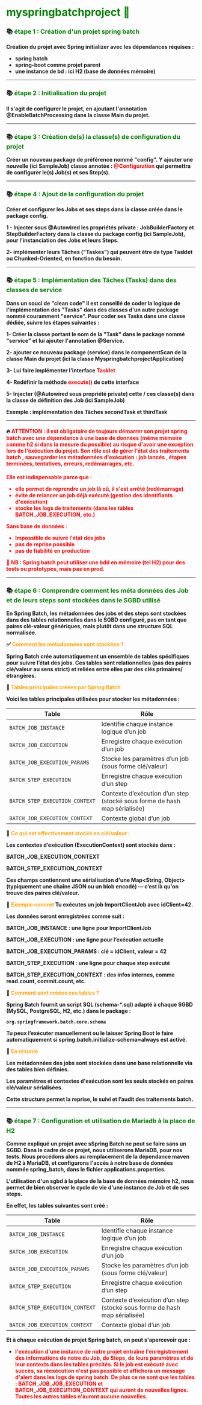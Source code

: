 # <font color=green> myspringbatchproject 🎯 </font>


### 📚 <font color=green> étape 1 : Création d'un projet spring batch </font>
<B>
Création du projet avec Spring initializer 
avec les dépendances réquises : 

- spring batch
- spring-boot comme projet parent
- une instance de bd : ici H2 (base de données mémoire)

----

### 📚 <font color=green> étape 2 : Initialisation du projet </font>

Il s'agit de configurer le projet, en ajoutant l'annotation @EnableBatchProcessing
dans la classe Main du projet.

----

### 📚 <font color=green> étape 3 : Création de(s) la classe(s) de configuration du projet</font>

Créer un nouveau package de préférence nommé "config".
Y ajouter une nouvelle (ici SampleJob) classe annotée : <font color=red> @Configuration</font>
qui permettra de configurer le(s) Job(s) et ses Step(s).

---

### 📚 <font color=green> étape 4 : Ajout de la configuration du projet</font>

Créer et configurer les Jobs et ses steps dans la classe créée dans le package config.

1 - Injecter sous @Autowired les propriétés private : JobBuilderFactory et StepBuilderFactory dans
la classe du package config (ici SampleJob), pour l'instanciation des Jobs et leurs Steps.

2- implémenter leurs Tâches ("Taskes") qui peuvent être de type Tasklet ou Chunked-Oriented, en fonction du besoin.

---

### 📚 <font color=green> étape 5 : Implémentation des Tâches (Tasks) dans des classes de service </font>

Dans un souci de "clean code" il est conseillé de coder la logique de l'implémentation des "Tasks" dans des classes
d'un autre package nommé couramment "service".
Pour coder ses Tasks dans une classe dédiée, suivre les étapes suivantes :

1- Créer la classe portant le nom de la "Task" dans le package nommé "service" et lui ajouter l'annotation @Service.

2- ajouter ce nouveau package (service) dans le componentScan de la classe Main du projet (ici la classe MyspringbatchprojectApplication)

3- Lui faire implémenter l'interface <font color=red> Tasklet </font>

4- Redéfinir la méthode <font color=red> execute() </font> de cette interface

5- Injecter (@Autowired sous propriété private) cette / ces classe(s) dans la classe de définition des Job (ici SampleJob)

<b> Exemple : implémentation des Tâches secondTask et thirdTask

---

#### 🔥 <font color=red> ATTENTION : il est obligatoire de toujours démarrer son projet spring batch avec une dépendance à une base de données (même mémoire comme h2 si dans la mesure du possible) au risque d'avoir une exception lors de l'éxécution du projet. Son rôle est de gérer l'état des traitements batch , sauvegarder les métadonnées d'exécution : job lancés , étapes terminées, tentatives, erreurs, redémarrages, etc.
Elle est indispensable parce que :
- elle permet de reprendre un job là oû, il s'est arrêté (redémarrage)
- évite de relancer un job déjà exécuté (gestion des identifiants d'exécution)
- stocke les logs de traitements (dans les tables BATCH_JOB_EXECUTION, etc.)

Sans base de données :

- Impossible de suivre l'état des jobs
- pas de reprise possible
- pas de fiabilité en production

🛑 NB : Spring batch peut utiliser une bdd en mémoire (tel H2) pour des tests ou prototypes, mais pas en prod.
</font>

---

### 📚 <font color=green> étape 6 : Comprendre comment les méta données des Job et de leurs steps sont stockées dans le SGBD utilisé </font>

En Spring Batch, les métadonnées des jobs et des steps sont stockées dans des tables relationnelles dans le SGBD configuré, pas en tant que paires clé-valeur génériques, mais plutôt dans une structure SQL normalisée.

✅ <font color=orange> Comment les métadonnées sont stockées ? </font>

Spring Batch crée automatiquement un ensemble de tables spécifiques pour suivre l’état des jobs. Ces tables sont relationnelles (pas des paires clé/valeur au sens strict) et reliées entre elles par des clés primaires/étrangères.

📂 <font color=orange >Tables principales créées par Spring Batch </font>

Voici les tables principales utilisées pour stocker les métadonnées :

| Table                          | Rôle                                                                      |
|--------------------------------|---------------------------------------------------------------------------|
| `BATCH_JOB_INSTANCE`           | Identifie chaque instance logique d’un job                                |
| `BATCH_JOB_EXECUTION`          | Enregistre chaque exécution d’un job                                      |
| `BATCH_JOB_EXECUTION_PARAMS`   | Stocke les paramètres d’un job (sous forme clé/valeur)                    |
| `BATCH_STEP_EXECUTION`         | Enregistre chaque exécution d’un step                                     |
| `BATCH_STEP_EXECUTION_CONTEXT` | Contexte d’exécution d’un step (stocké sous forme de hash map sérialisée) |
| `BATCH_JOB_EXECUTION_CONTEXT`  | Contexte global d’un job                                                  |


🔑 <font color=orange> Ce qui est effectivement stocké en clé/valeur : </font>

Les contextes d’exécution (ExecutionContext) sont stockés dans :

BATCH_JOB_EXECUTION_CONTEXT

BATCH_STEP_EXECUTION_CONTEXT

Ces champs contiennent une sérialisation d'une Map<String, Object> (typiquement une chaîne JSON ou un blob encodé) — c’est là qu'on trouve des paires clé/valeur.

🧠 <font color=orange>Exemple concret</font>
Tu exécutes un job ImportClientJob avec idClient=42.

Les données seront enregistrées comme suit :

BATCH_JOB_INSTANCE : une ligne pour ImportClientJob

BATCH_JOB_EXECUTION : une ligne pour l’exécution actuelle

BATCH_JOB_EXECUTION_PARAMS : clé = idClient, valeur = 42

BATCH_STEP_EXECUTION : une ligne pour chaque step exécuté

BATCH_STEP_EXECUTION_CONTEXT : des infos internes, comme read.count, commit.count, etc.

🧪 <font color=orange>Comment sont créées ces tables ?</font>

Spring Batch fournit un script SQL (schema-*.sql) adapté à chaque SGBD (MySQL, PostgreSQL, H2, etc.) dans le package :

    org.springframework.batch.core.schema

Tu peux l’exécuter manuellement ou le laisser Spring Boot le faire automatiquement si spring.batch.initialize-schema=always est activé.

📌 <font color=orange>En résumé</font>

Les métadonnées des jobs sont stockées dans une base relationnelle via des tables bien définies.

Les paramètres et contextes d'exécution sont les seuls stockés en paires clé/valeur sérialisées.

Cette structure permet la reprise, le suivi et l’audit des traitements batch.

---

### 📚 <font color=green> étape 7 : Configuration et utilisation de Mariadb à la place de H2</font>

Comme expliqué un projet avec sSpring Batch ne peut se faire sans un SGBD. 
Dans le cadre de ce projet, nous utiliserons MariaDB, pour nos tests. 
Nous procédons alors au remplacement de la dépendance maven de H2 à MariaDB, et configurons l'accès à notre base de 
données nommée spring_batch, dans le fichier applications.properties.

L'utilisation d'un sgbd à la place de la base de données mémoire h2, nous permet de bien observer le cycle de vie d'une 
instance de Job et de ses steps. 

En effet, les tables suivantes sont créé :


| Table                          | Rôle                                                                      |
|--------------------------------|---------------------------------------------------------------------------|
| `BATCH_JOB_INSTANCE`           | Identifie chaque instance logique d’un job                                |
| `BATCH_JOB_EXECUTION`          | Enregistre chaque exécution d’un job                                      |
| `BATCH_JOB_EXECUTION_PARAMS`   | Stocke les paramètres d’un job (sous forme clé/valeur)                    |
| `BATCH_STEP_EXECUTION`         | Enregistre chaque exécution d’un step                                     |
| `BATCH_STEP_EXECUTION_CONTEXT` | Contexte d’exécution d’un step (stocké sous forme de hash map sérialisée) |
| `BATCH_JOB_EXECUTION_CONTEXT`  | Contexte global d’un job                                                  |

Et à chaque exécution de projet Spring batch, on peut s'apercevoir que : 

- <font color=red> l'exécution d'une instance de notre projet entraîne l'enregistrement des informations de notre du Job, 
  de Steps, de leurs paramètres et de leur contexts dans les tables précités. Si le job est exécuté avec succès, sa réexécution 
  n'est pas possible et affichera un message d'alert dans les logs de spring batch. 
  De plus ce ne sont que les tables : BATCH_JOB_JOB_EXECUTION et BATCH_JOB_EXECUTION_CONTEXT qui auront de nouvelles lignes.
  Toutes les autres tables n'auront aucune nouvelles.
  